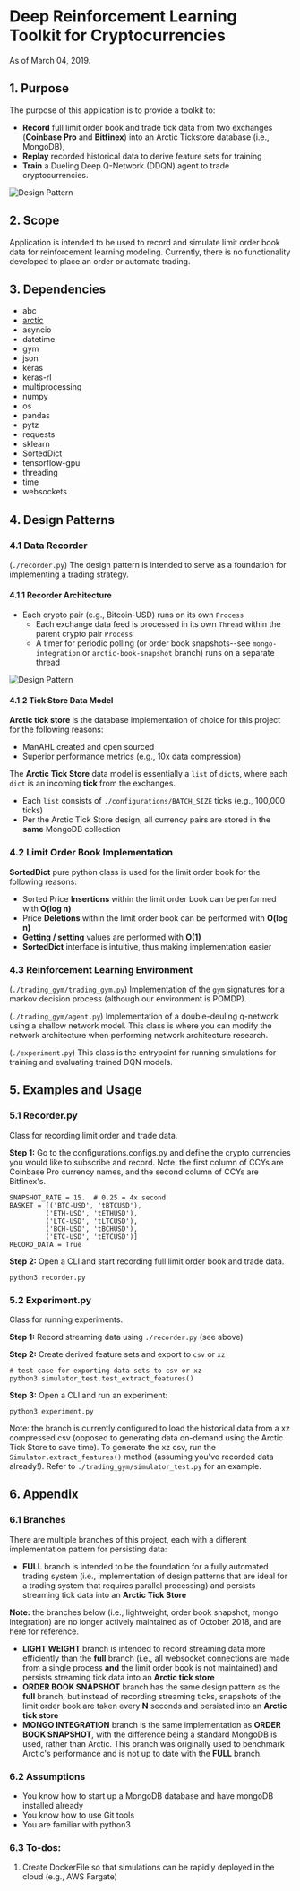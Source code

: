# Deep Reinforcement Learning Toolkit for Cryptocurrencies
As of March 04, 2019.

## 1. Purpose
The purpose of this application is to provide a toolkit to:
 - **Record** full limit order book and trade tick data from two 
 exchanges (**Coinbase Pro** and **Bitfinex**) into an Arctic 
 Tickstore database (i.e., MongoDB), 
 - **Replay** recorded historical data to derive feature sets for training
 - **Train** a Dueling Deep Q-Network (DDQN) agent to trade cryptocurrencies.

![Design Pattern](images/design-pattern-high-level.PNG)

## 2. Scope
Application is intended to be used to record and simulate limit order book data 
for reinforcement learning modeling. Currently, there is no functionality 
developed to place an order or automate trading.

## 3. Dependencies
- abc
- [arctic](https://github.com/manahl/arctic)
- asyncio
- datetime
- gym
- json
- keras
- keras-rl
- multiprocessing
- numpy
- os
- pandas
- pytz
- requests
- sklearn
- SortedDict
- tensorflow-gpu
- threading
- time
- websockets

## 4. Design Patterns

### 4.1 Data Recorder
(`./recorder.py`) The design pattern is intended to serve as a foundation for implementing a trading strategy.
#### 4.1.1 Recorder Architecture
- Each crypto pair (e.g., Bitcoin-USD) runs on its own `Process`
  - Each exchange data feed is processed in its own `Thread` within the parent crypto pair `Process`
  - A timer for periodic polling (or order book snapshots--see `mongo-integration` or `arctic-book-snapshot` 
  branch) runs on a separate thread

![Design Pattern](images/design-pattern.png)

#### 4.1.2 Tick Store Data Model
**Arctic tick store** is the database implementation of choice for this project for the 
following reasons:
 - ManAHL created and open sourced
 - Superior performance metrics (e.g., 10x data compression)

The **Arctic Tick Store** data model is essentially a `list` of `dict`s, where 
each `dict` is an incoming **tick** from the exchanges.
- Each `list` consists of `./configurations/BATCH_SIZE` ticks (e.g., 100,000 ticks)
- Per the Arctic Tick Store design, all currency pairs are stored in the **same** MongoDB collection

### 4.2 Limit Order Book Implementation
**SortedDict** pure python class is used for the limit order book
for the following reasons:
- Sorted Price **Insertions** within the limit order book
 can be performed with **O(log n)**
- Price **Deletions** within the limit order book can be performed with **O(log n)**
- **Getting / setting** values are performed with **O(1)**
- **SortedDict** interface is intuitive, thus making implementation easier

### 4.3 Reinforcement Learning Environment
(`./trading_gym/trading_gym.py`) Implementation of the `gym` signatures for a 
markov decision process (although our environment is POMDP).

(`./trading_gym/agent.py`) Implementation of a double-deuling q-network using a 
shallow network model. This class is where you can modify the network architecture when
performing network architecture research.

(`./experiment.py`) This class is the entrypoint for running simulations for training and 
evaluating trained DQN models.

## 5. Examples and Usage
### 5.1 Recorder.py
Class for recording limit order and trade data. 

**Step 1:**
Go to the configurations.configs.py and define the crypto currencies
you would like to subscribe and record. Note: the first column of CCYs are 
Coinbase Pro currency names, and the second column of CCYs are Bitfinex's.
```
SNAPSHOT_RATE = 15.  # 0.25 = 4x second
BASKET = [('BTC-USD', 'tBTCUSD'),
         ('ETH-USD', 'tETHUSD'),
         ('LTC-USD', 'tLTCUSD'),
         ('BCH-USD', 'tBCHUSD'),
         ('ETC-USD', 'tETCUSD')]
RECORD_DATA = True
```

**Step 2:**
Open a CLI and start recording full limit order book and trade data.
 ```
 python3 recorder.py
 ```

### 5.2 Experiment.py
Class for running experiments. 

**Step 1:**
Record streaming data using `./recorder.py` (see above)

**Step 2:**
Create derived feature sets and export to `csv` or `xz`
```
# test case for exporting data sets to csv or xz
python3 simulator_test.test_extract_features()
```

**Step 3:**
Open a CLI and run an experiment:
```
python3 experiment.py
```

Note: the branch is currently configured to load the historical data from a xz
compressed csv (opposed to generating data on-demand using the Arctic Tick 
Store to save time). To generate the xz csv, run the 
`Simulator.extract_features()` method (assuming you've recorded data already!).
Refer to `./trading_gym/simulator_test.py` for an example.

## 6. Appendix
### 6.1 Branches
There are multiple branches of this project, each with a different implementation pattern for persisting data:
 - **FULL** branch is intended to be the foundation for a fully automated trading system (i.e., implementation of
 design patterns that are ideal for a trading system that requires parallel processing) and  persists streaming 
 tick data into an **Arctic Tick Store**
 
 **Note:** the branches below (i.e., lightweight, order book snapshot, mongo integration) are no longer actively maintained as of October 2018, 
 and are here for reference.
 - **LIGHT WEIGHT** branch is intended to record streaming data more efficiently than the __full__ branch (i.e., 
 all websocket connections are made from a single process __and__ the limit order book is not maintained) and
 persists streaming tick data into an **Arctic tick store**
 - **ORDER BOOK SNAPSHOT** branch has the same design pattern as the __full__ branch, but instead of recording 
 streaming ticks, snapshots of the limit order book are taken every **N** seconds and persisted 
 into an **Arctic tick store**
 - **MONGO INTEGRATION** branch is the same implementation as **ORDER BOOK SNAPSHOT**, with the difference being 
 a standard MongoDB is used, rather than Arctic. This branch was originally used to benchmark Arctic's 
 performance and is not up to date with the **FULL** branch.

### 6.2 Assumptions
- You know how to start up a MongoDB database and have mongoDB installed already
- You know how to use Git tools
- You are familiar with python3

### 6.3 To-dos:
1. Create DockerFile so that simulations can be rapidly deployed in the cloud (e.g., AWS Fargate)
